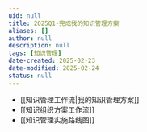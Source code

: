 ```yaml
---
uid: null
title: 2025Q1-完成我的知识管理方案
aliases: []
author: null
description: null
tags: [知识管理]
date-created: 2025-02-23
date-modified: 2025-02-24
status: null
---
```


- [[知识管理工作流|我的知识管理方案]]
- [[知识组织方案工作流]]
- [[知识管理实施路线图]]
